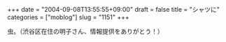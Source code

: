 +++
date = "2004-09-08T13:55:55+09:00"
draft = false
title = "シャツに"
categories = ["moblog"]
slug = "1151"
+++

<script type="text/javascript" src="http://ieiriblog.jugem.cc/?js=4023"></script>
虫。（渋谷区在住の明子さん、情報提供をありがとう！）
